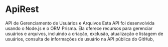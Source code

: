 # ApiRest
API de Gerenciamento de Usuários e Arquivos Esta API foi desenvolvida usando o Node.js e o ORM Prisma. Ela oferece recursos para gerenciar usuários e arquivos, incluindo a criação, exclusão, atualização e listagem de usuários, consulta de informações de usuário na API pública do GitHub,
